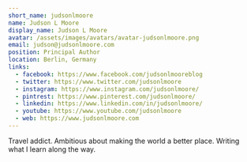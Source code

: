 ```yaml
---
short_name: judsonlmoore
name: Judson L Moore
display_name: Judson L Moore
avatar: /assets/images/avatars/avatar-judsonlmoore.png
email: judson@judsonlmoore.com
position: Principal Author
location: Berlin, Germany
links: 
  - facebook: https://www.facebook.com/judsonlmooreblog
  - twitter: https://www.twitter.com/judsonlmoore
  - instagram: https://www.instagram.com/judsonlmoore/
  - pintrest: https://www.pinterest.com/judsonlmoore/
  - linkedin: https://www.linkedin.com/in/judsonlmoore/
  - youtube: https://www.youtube.com/judsonlmoore
  - web: https://www.judsonlmoore.com
---
```

Travel addict. Ambitious about making the world a better place. Writing what I learn along the way.